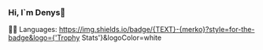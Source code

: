 ### Hi, I`m Denys👋
👩‍💻 Languages:
https://img.shields.io/badge/{TEXT}-{merko}?style=for-the-badge&logo={'Trophy Stats'}&logoColor=white
